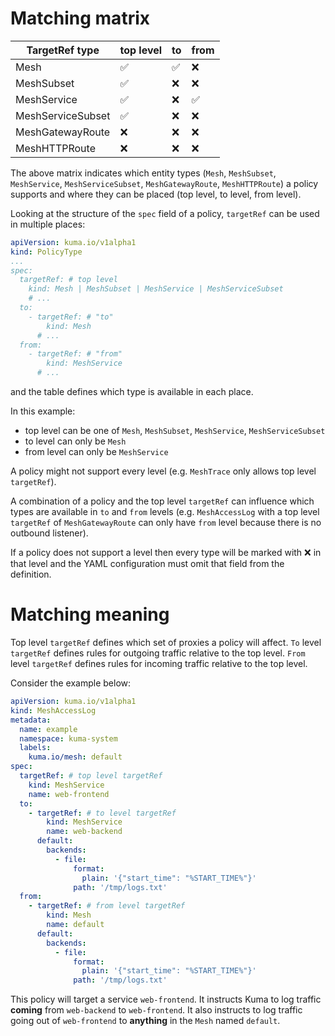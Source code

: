 # Matching matrix

| TargetRef type    | top level | to  | from |
|-------------------|-----------|-----|------|
| Mesh              | ✅         | ✅   | ❌    |
| MeshSubset        | ✅         | ❌   | ❌    |
| MeshService       | ✅         | ❌   | ✅    |
| MeshServiceSubset | ✅         | ❌   | ❌    |
| MeshGatewayRoute  | ❌         | ❌   | ❌    |
| MeshHTTPRoute     | ❌         | ❌   | ❌    |

The above matrix indicates which entity types (`Mesh`, `MeshSubset`, `MeshService`, `MeshServiceSubset`, `MeshGatewayRoute`, `MeshHTTPRoute`) a policy supports
and where they can be placed (top level, to level, from level).

Looking at the structure of the `spec` field of a policy, `targetRef` can be used in multiple places:

```yaml
apiVersion: kuma.io/v1alpha1
kind: PolicyType
...
spec:
  targetRef: # top level
    kind: Mesh | MeshSubset | MeshService | MeshServiceSubset
    # ...
  to:
    - targetRef: # "to"
        kind: Mesh
      # ...
  from:
    - targetRef: # "from"
        kind: MeshService
      # ...
```

and the table defines which type is available in each place.

In this example:
- top level can be one of `Mesh`, `MeshSubset`, `MeshService`, `MeshServiceSubset`
- to level can only be `Mesh`
- from level can only be `MeshService`

A policy might not support every level
(e.g. `MeshTrace` only allows top level `targetRef`).

A combination of a policy and the top level `targetRef` can influence which types are available in `to` and `from` levels
(e.g. `MeshAccessLog` with a top level `targetRef` of `MeshGatewayRoute` can only have `from` level because there is no outbound listener).

If a policy does not support a level then every type will be marked with ❌ in that level
and the YAML configuration must omit that field from the definition.

# Matching meaning

Top level `targetRef` defines which set of proxies a policy will affect.
`To` level `targetRef` defines rules for outgoing traffic relative to the top level.
`From` level `targetRef` defines rules for incoming traffic relative to the top level.

Consider the example below:

```yaml
apiVersion: kuma.io/v1alpha1
kind: MeshAccessLog
metadata:
  name: example
  namespace: kuma-system
  labels:
    kuma.io/mesh: default
spec:
  targetRef: # top level targetRef
    kind: MeshService
    name: web-frontend
  to:
    - targetRef: # to level targetRef
        kind: MeshService
        name: web-backend
      default:
        backends:
          - file:
              format:
                plain: '{"start_time": "%START_TIME%"}'
              path: '/tmp/logs.txt'
  from:
    - targetRef: # from level targetRef
        kind: Mesh
        name: default
      default:
        backends:
          - file:
              format:
                plain: '{"start_time": "%START_TIME%"}'
              path: '/tmp/logs.txt'
```

This policy will target a service `web-frontend`.
It instructs Kuma to log traffic **coming** from `web-backend` to `web-frontend`.
It also instructs to log traffic going out of `web-frontend` to **anything** in the `Mesh` named `default`.
